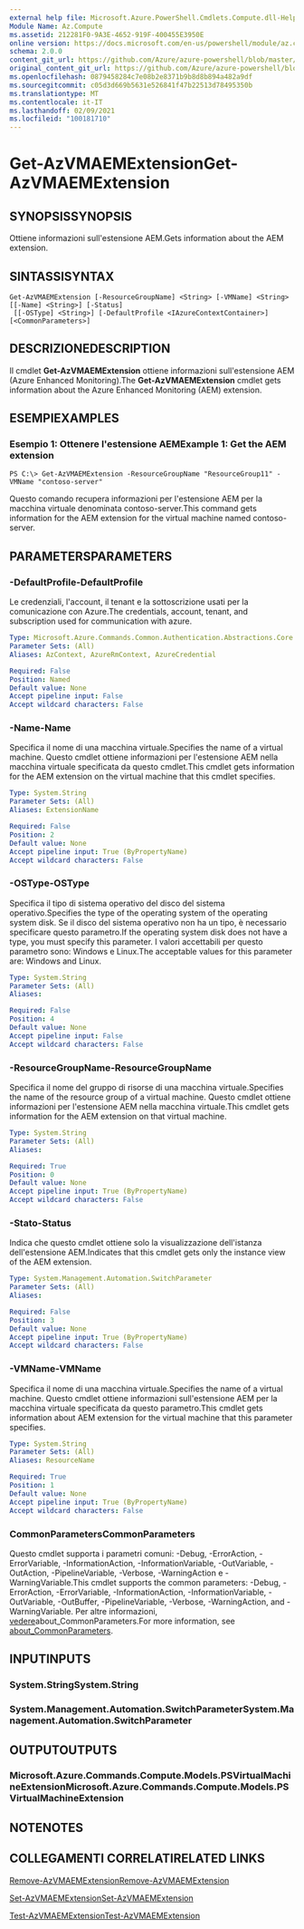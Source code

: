 ```yaml
---
external help file: Microsoft.Azure.PowerShell.Cmdlets.Compute.dll-Help.xml
Module Name: Az.Compute
ms.assetid: 212281F0-9A3E-4652-919F-400455E3950E
online version: https://docs.microsoft.com/en-us/powershell/module/az.compute/get-azvmaemextension
schema: 2.0.0
content_git_url: https://github.com/Azure/azure-powershell/blob/master/src/Compute/Compute/help/Get-AzVMAEMExtension.md
original_content_git_url: https://github.com/Azure/azure-powershell/blob/master/src/Compute/Compute/help/Get-AzVMAEMExtension.md
ms.openlocfilehash: 0879458284c7e08b2e8371b9b8d8b894a482a9df
ms.sourcegitcommit: c05d3d669b5631e526841f47b22513d78495350b
ms.translationtype: MT
ms.contentlocale: it-IT
ms.lasthandoff: 02/09/2021
ms.locfileid: "100181710"
---
```

# <span data-ttu-id="73664-101">Get-AzVMAEMExtension</span><span class="sxs-lookup"><span data-stu-id="73664-101">Get-AzVMAEMExtension</span></span>

## <span data-ttu-id="73664-102">SYNOPSIS</span><span class="sxs-lookup"><span data-stu-id="73664-102">SYNOPSIS</span></span>
<span data-ttu-id="73664-103">Ottiene informazioni sull'estensione AEM.</span><span class="sxs-lookup"><span data-stu-id="73664-103">Gets information about the AEM extension.</span></span>

## <span data-ttu-id="73664-104">SINTASSI</span><span class="sxs-lookup"><span data-stu-id="73664-104">SYNTAX</span></span>

```
Get-AzVMAEMExtension [-ResourceGroupName] <String> [-VMName] <String> [[-Name] <String>] [-Status]
 [[-OSType] <String>] [-DefaultProfile <IAzureContextContainer>] [<CommonParameters>]
```

## <span data-ttu-id="73664-105">DESCRIZIONE</span><span class="sxs-lookup"><span data-stu-id="73664-105">DESCRIPTION</span></span>
<span data-ttu-id="73664-106">Il cmdlet **Get-AzVMAEMExtension** ottiene informazioni sull'estensione AEM (Azure Enhanced Monitoring).</span><span class="sxs-lookup"><span data-stu-id="73664-106">The **Get-AzVMAEMExtension** cmdlet gets information about the Azure Enhanced Monitoring (AEM) extension.</span></span>

## <span data-ttu-id="73664-107">ESEMPI</span><span class="sxs-lookup"><span data-stu-id="73664-107">EXAMPLES</span></span>

### <span data-ttu-id="73664-108">Esempio 1: Ottenere l'estensione AEM</span><span class="sxs-lookup"><span data-stu-id="73664-108">Example 1: Get the AEM extension</span></span>
```
PS C:\> Get-AzVMAEMExtension -ResourceGroupName "ResourceGroup11" -VMName "contoso-server"
```

<span data-ttu-id="73664-109">Questo comando recupera informazioni per l'estensione AEM per la macchina virtuale denominata contoso-server.</span><span class="sxs-lookup"><span data-stu-id="73664-109">This command gets information for the AEM extension for the virtual machine named contoso-server.</span></span>

## <span data-ttu-id="73664-110">PARAMETERS</span><span class="sxs-lookup"><span data-stu-id="73664-110">PARAMETERS</span></span>

### <span data-ttu-id="73664-111">-DefaultProfile</span><span class="sxs-lookup"><span data-stu-id="73664-111">-DefaultProfile</span></span>
<span data-ttu-id="73664-112">Le credenziali, l'account, il tenant e la sottoscrizione usati per la comunicazione con Azure.</span><span class="sxs-lookup"><span data-stu-id="73664-112">The credentials, account, tenant, and subscription used for communication with azure.</span></span>

```yaml
Type: Microsoft.Azure.Commands.Common.Authentication.Abstractions.Core.IAzureContextContainer
Parameter Sets: (All)
Aliases: AzContext, AzureRmContext, AzureCredential

Required: False
Position: Named
Default value: None
Accept pipeline input: False
Accept wildcard characters: False
```

### <span data-ttu-id="73664-113">-Name</span><span class="sxs-lookup"><span data-stu-id="73664-113">-Name</span></span>
<span data-ttu-id="73664-114">Specifica il nome di una macchina virtuale.</span><span class="sxs-lookup"><span data-stu-id="73664-114">Specifies the name of a virtual machine.</span></span>
<span data-ttu-id="73664-115">Questo cmdlet ottiene informazioni per l'estensione AEM nella macchina virtuale specificata da questo cmdlet.</span><span class="sxs-lookup"><span data-stu-id="73664-115">This cmdlet gets information for the AEM extension on the virtual machine that this cmdlet specifies.</span></span>

```yaml
Type: System.String
Parameter Sets: (All)
Aliases: ExtensionName

Required: False
Position: 2
Default value: None
Accept pipeline input: True (ByPropertyName)
Accept wildcard characters: False
```

### <span data-ttu-id="73664-116">-OSType</span><span class="sxs-lookup"><span data-stu-id="73664-116">-OSType</span></span>
<span data-ttu-id="73664-117">Specifica il tipo di sistema operativo del disco del sistema operativo.</span><span class="sxs-lookup"><span data-stu-id="73664-117">Specifies the type of the operating system of the operating system disk.</span></span>
<span data-ttu-id="73664-118">Se il disco del sistema operativo non ha un tipo, è necessario specificare questo parametro.</span><span class="sxs-lookup"><span data-stu-id="73664-118">If the operating system disk does not have a type, you must specify this parameter.</span></span>
<span data-ttu-id="73664-119">I valori accettabili per questo parametro sono: Windows e Linux.</span><span class="sxs-lookup"><span data-stu-id="73664-119">The acceptable values for this parameter are: Windows and Linux.</span></span>

```yaml
Type: System.String
Parameter Sets: (All)
Aliases:

Required: False
Position: 4
Default value: None
Accept pipeline input: False
Accept wildcard characters: False
```

### <span data-ttu-id="73664-120">-ResourceGroupName</span><span class="sxs-lookup"><span data-stu-id="73664-120">-ResourceGroupName</span></span>
<span data-ttu-id="73664-121">Specifica il nome del gruppo di risorse di una macchina virtuale.</span><span class="sxs-lookup"><span data-stu-id="73664-121">Specifies the name of the resource group of a virtual machine.</span></span>
<span data-ttu-id="73664-122">Questo cmdlet ottiene informazioni per l'estensione AEM nella macchina virtuale.</span><span class="sxs-lookup"><span data-stu-id="73664-122">This cmdlet gets information for the AEM extension on that virtual machine.</span></span>

```yaml
Type: System.String
Parameter Sets: (All)
Aliases:

Required: True
Position: 0
Default value: None
Accept pipeline input: True (ByPropertyName)
Accept wildcard characters: False
```

### <span data-ttu-id="73664-123">-Stato</span><span class="sxs-lookup"><span data-stu-id="73664-123">-Status</span></span>
<span data-ttu-id="73664-124">Indica che questo cmdlet ottiene solo la visualizzazione dell'istanza dell'estensione AEM.</span><span class="sxs-lookup"><span data-stu-id="73664-124">Indicates that this cmdlet gets only the instance view of the AEM extension.</span></span>

```yaml
Type: System.Management.Automation.SwitchParameter
Parameter Sets: (All)
Aliases:

Required: False
Position: 3
Default value: None
Accept pipeline input: True (ByPropertyName)
Accept wildcard characters: False
```

### <span data-ttu-id="73664-125">-VMName</span><span class="sxs-lookup"><span data-stu-id="73664-125">-VMName</span></span>
<span data-ttu-id="73664-126">Specifica il nome di una macchina virtuale.</span><span class="sxs-lookup"><span data-stu-id="73664-126">Specifies the name of a virtual machine.</span></span>
<span data-ttu-id="73664-127">Questo cmdlet ottiene informazioni sull'estensione AEM per la macchina virtuale specificata da questo parametro.</span><span class="sxs-lookup"><span data-stu-id="73664-127">This cmdlet gets information about AEM extension for the virtual machine that this parameter specifies.</span></span>

```yaml
Type: System.String
Parameter Sets: (All)
Aliases: ResourceName

Required: True
Position: 1
Default value: None
Accept pipeline input: True (ByPropertyName)
Accept wildcard characters: False
```

### <span data-ttu-id="73664-128">CommonParameters</span><span class="sxs-lookup"><span data-stu-id="73664-128">CommonParameters</span></span>
<span data-ttu-id="73664-129">Questo cmdlet supporta i parametri comuni: -Debug, -ErrorAction, -ErrorVariable, -InformationAction, -InformationVariable, -OutVariable, -OutAction, -PipelineVariable, -Verbose, -WarningAction e -WarningVariable.</span><span class="sxs-lookup"><span data-stu-id="73664-129">This cmdlet supports the common parameters: -Debug, -ErrorAction, -ErrorVariable, -InformationAction, -InformationVariable, -OutVariable, -OutBuffer, -PipelineVariable, -Verbose, -WarningAction, and -WarningVariable.</span></span> <span data-ttu-id="73664-130">Per altre informazioni, [vedere](http://go.microsoft.com/fwlink/?LinkID=113216)about_CommonParameters.</span><span class="sxs-lookup"><span data-stu-id="73664-130">For more information, see [about_CommonParameters](http://go.microsoft.com/fwlink/?LinkID=113216).</span></span>

## <span data-ttu-id="73664-131">INPUT</span><span class="sxs-lookup"><span data-stu-id="73664-131">INPUTS</span></span>

### <span data-ttu-id="73664-132">System.String</span><span class="sxs-lookup"><span data-stu-id="73664-132">System.String</span></span>

### <span data-ttu-id="73664-133">System.Management.Automation.SwitchParameter</span><span class="sxs-lookup"><span data-stu-id="73664-133">System.Management.Automation.SwitchParameter</span></span>

## <span data-ttu-id="73664-134">OUTPUT</span><span class="sxs-lookup"><span data-stu-id="73664-134">OUTPUTS</span></span>

### <span data-ttu-id="73664-135">Microsoft.Azure.Commands.Compute.Models.PSVirtualMachineExtension</span><span class="sxs-lookup"><span data-stu-id="73664-135">Microsoft.Azure.Commands.Compute.Models.PSVirtualMachineExtension</span></span>

## <span data-ttu-id="73664-136">NOTE</span><span class="sxs-lookup"><span data-stu-id="73664-136">NOTES</span></span>

## <span data-ttu-id="73664-137">COLLEGAMENTI CORRELATI</span><span class="sxs-lookup"><span data-stu-id="73664-137">RELATED LINKS</span></span>

[<span data-ttu-id="73664-138">Remove-AzVMAEMExtension</span><span class="sxs-lookup"><span data-stu-id="73664-138">Remove-AzVMAEMExtension</span></span>](./Remove-AzVMAEMExtension.md)

[<span data-ttu-id="73664-139">Set-AzVMAEMExtension</span><span class="sxs-lookup"><span data-stu-id="73664-139">Set-AzVMAEMExtension</span></span>](./Set-AzVMAEMExtension.md)

[<span data-ttu-id="73664-140">Test-AzVMAEMExtension</span><span class="sxs-lookup"><span data-stu-id="73664-140">Test-AzVMAEMExtension</span></span>](./Test-AzVMAEMExtension.md)


